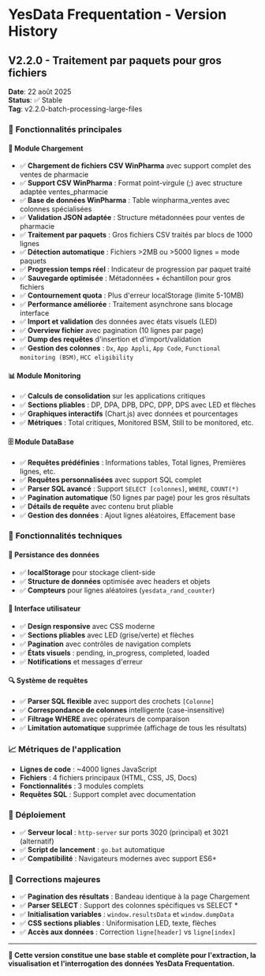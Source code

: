 # YesData Frequentation - Version History

## V2.2.0 - Traitement par paquets pour gros fichiers
**Date**: 22 août 2025  
**Status**: ✅ Stable  
**Tag**: v2.2.0-batch-processing-large-files

### 🎯 **Fonctionnalités principales**

#### **📁 Module Chargement**
- ✅ **Chargement de fichiers CSV WinPharma** avec support complet des ventes de pharmacie
- ✅ **Support CSV WinPharma** : Format point-virgule (;) avec structure adaptée ventes_pharmacie
- ✅ **Base de données WinPharma** : Table winpharma_ventes avec colonnes spécialisées
- ✅ **Validation JSON adaptée** : Structure métadonnées pour ventes de pharmacie
- ✅ **Traitement par paquets** : Gros fichiers CSV traités par blocs de 1000 lignes
- ✅ **Détection automatique** : Fichiers >2MB ou >5000 lignes = mode paquets
- ✅ **Progression temps réel** : Indicateur de progression par paquet traité
- ✅ **Sauvegarde optimisée** : Métadonnées + échantillon pour gros fichiers
- ✅ **Contournement quota** : Plus d'erreur localStorage (limite 5-10MB)
- ✅ **Performance améliorée** : Traitement asynchrone sans blocage interface
- ✅ **Import et validation** des données avec états visuels (LED)
- ✅ **Overview fichier** avec pagination (10 lignes par page)
- ✅ **Dump des requêtes** d'insertion et d'import/validation
- ✅ **Gestion des colonnes** : `Dx`, `App Appli`, `App Code`, `Functional monitoring (BSM)`, `HCC eligibility`

#### **📊 Module Monitoring**
- ✅ **Calculs de consolidation** sur les applications critiques
- ✅ **Sections pliables** : DP, DPA, DPB, DPC, DPP, DPS avec LED et flèches
- ✅ **Graphiques interactifs** (Chart.js) avec données et pourcentages
- ✅ **Métriques** : Total critiques, Monitored BSM, Still to be monitored, etc.

#### **🗄️ Module DataBase**
- ✅ **Requêtes prédéfinies** : Informations tables, Total lignes, Premières lignes, etc.
- ✅ **Requêtes personnalisées** avec support SQL complet
- ✅ **Parser SQL avancé** : Support `SELECT [colonnes]`, `WHERE`, `COUNT(*)`
- ✅ **Pagination automatique** (50 lignes par page) pour les gros résultats
- ✅ **Détails de requête** avec contenu brut pliable
- ✅ **Gestion des données** : Ajout lignes aléatoires, Effacement base

### 🔧 **Fonctionnalités techniques**

#### **💾 Persistance des données**
- ✅ **localStorage** pour stockage client-side
- ✅ **Structure de données** optimisée avec headers et objets
- ✅ **Compteurs** pour lignes aléatoires (`yesdata_rand_counter`)

#### **🎨 Interface utilisateur**
- ✅ **Design responsive** avec CSS moderne
- ✅ **Sections pliables** avec LED (grise/verte) et flèches
- ✅ **Pagination** avec contrôles de navigation complets
- ✅ **États visuels** : pending, in_progress, completed, loaded
- ✅ **Notifications** et messages d'erreur

#### **🔍 Système de requêtes**
- ✅ **Parser SQL flexible** avec support des crochets `[Colonne]`
- ✅ **Correspondance de colonnes** intelligente (case-insensitive)
- ✅ **Filtrage WHERE** avec opérateurs de comparaison
- ✅ **Limitation automatique** supprimée (affichage de tous les résultats)

### 📈 **Métriques de l'application**
- **Lignes de code** : ~4000 lignes JavaScript
- **Fichiers** : 4 fichiers principaux (HTML, CSS, JS, Docs)
- **Fonctionnalités** : 3 modules complets
- **Requêtes SQL** : Support complet avec documentation

### 🚀 **Déploiement**
- ✅ **Serveur local** : `http-server` sur ports 3020 (principal) et 3021 (alternatif)
- ✅ **Script de lancement** : `go.bat` automatique
- ✅ **Compatibilité** : Navigateurs modernes avec support ES6+

### 🐛 **Corrections majeures**
- ✅ **Pagination des résultats** : Bandeau identique à la page Chargement
- ✅ **Parser SELECT** : Support des colonnes spécifiques vs SELECT *
- ✅ **Initialisation variables** : `window.resultsData` et `window.dumpData`
- ✅ **CSS sections pliables** : Uniformisation LED, texte, flèches
- ✅ **Accès aux données** : Correction `ligne[header]` vs `ligne[index]`

---

**🎉 Cette version constitue une base stable et complète pour l'extraction, la visualisation et l'interrogation des données YesData Frequentation.**